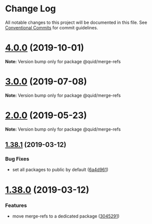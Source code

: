 # Change Log

All notable changes to this project will be documented in this file.
See [Conventional Commits](https://conventionalcommits.org) for commit guidelines.

# [4.0.0](https://github.com/quid/refraction/tree/master/packages/merge-refs/compare/v3.3.5...v4.0.0) (2019-10-01)

**Note:** Version bump only for package @quid/merge-refs





# [3.0.0](https://github.com/quid/refraction/tree/master/packages/merge-refs/compare/v2.5.0...v3.0.0) (2019-07-08)

**Note:** Version bump only for package @quid/merge-refs





# [2.0.0](https://github.com/quid/refraction/tree/master/packages/merge-refs/compare/v1.40.1...v2.0.0) (2019-05-23)

**Note:** Version bump only for package @quid/merge-refs





## [1.38.1](https://github.com/quid/refraction/tree/master/packages/merge-refs/compare/v1.38.0...v1.38.1) (2019-03-12)


### Bug Fixes

* set all packages to public by default ([6a4d961](https://github.com/quid/refraction/tree/master/packages/merge-refs/commit/6a4d961))





# [1.38.0](https://github.com/quid/refraction/tree/master/packages/merge-refs/compare/v1.37.0...v1.38.0) (2019-03-12)


### Features

* move merge-refs to a dedicated package ([3045291](https://github.com/quid/refraction/tree/master/packages/merge-refs/commit/3045291))
